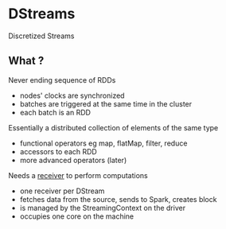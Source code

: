 # DStreams
Discretized Streams

## What ? 
Never ending sequence of RDDs
- nodes' clocks are synchronized
- batches are triggered at the same time in the cluster
- each batch is an RDD

Essentially a distributed collection of elements of the same type
- functional operators eg map, flatMap, filter, reduce
- accessors to each RDD
- more advanced operators (later)

Needs a <u>receiver</u> to perform computations
- one receiver per DStream
- fetches data from the source, sends to Spark, creates block
- is managed by the StreamingContext on the driver
- occupies one core on the machine